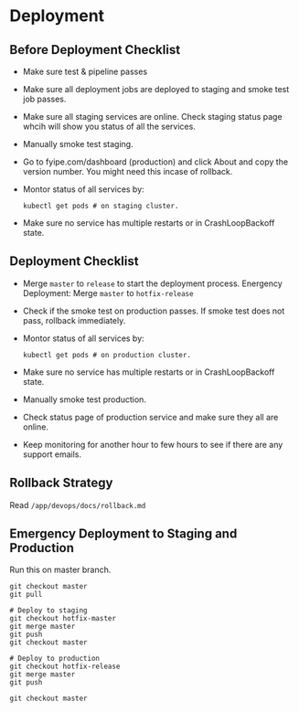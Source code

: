 # Deployment

## Before Deployment Checklist

- Make sure test & pipeline passes
- Make sure all deployment jobs are deployed to staging and smoke test job passes. 
- Make sure all staging services are online. Check staging status page whcih will show you status of all the services. 
- Manually smoke test staging.
- Go to fyipe.com/dashboard (production) and click About and copy the version number. You might need this incase of rollback.
- Montor status of all services by:

    ```
    kubectl get pods # on staging cluster. 
    ```

- Make sure no service has multiple restarts or in CrashLoopBackoff state. 

## Deployment Checklist

- Merge `master` to `release` to start the deployment process. Energency Deployment: Merge `master` to `hotfix-release`
- Check if the smoke test on production passes. If smoke test does not pass, rollback immediately. 
- Montor status of all services by:

    ```
    kubectl get pods # on production cluster. 
    ```

- Make sure no service has multiple restarts or in CrashLoopBackoff state. 

- Manually smoke test production. 
- Check status page of production service and make sure they all are online. 
- Keep  monitoring for another hour to few hours to see if there are any support emails.

## Rollback Strategy

Read `/app/devops/docs/rollback.md`

## Emergency Deployment to Staging and Production

Run this on master branch.

```
git checkout master
git pull

# Deploy to staging
git checkout hotfix-master
git merge master
git push
git checkout master

# Deploy to production
git checkout hotfix-release
git merge master
git push

git checkout master
```
